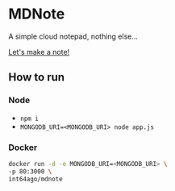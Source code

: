 MDNote
===

A simple cloud notepad, nothing else...

[Let's make a note!](https://mdnote.int64ago.org)

## How to run

### Node
 - `npm i`
 - `MONGODB_URI=<MONGODB_URI> node app.js`

### Docker
```bash
docker run -d -e MONGODB_URI=<MONGODB_URI> \
-p 80:3000 \
int64ago/mdnote
```
